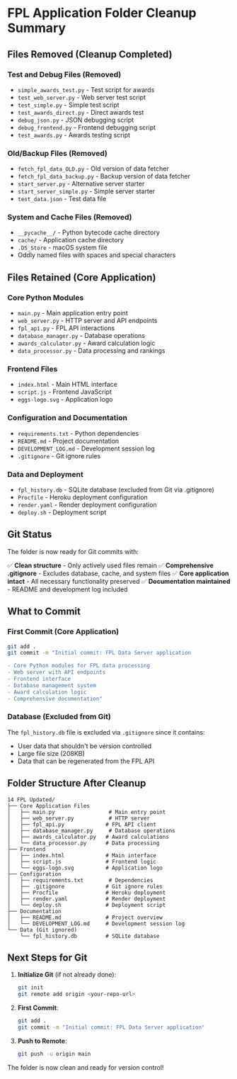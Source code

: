 # FPL Application Folder Cleanup Summary

## Files Removed (Cleanup Completed)

### Test and Debug Files (Removed)
- `simple_awards_test.py` - Test script for awards
- `test_web_server.py` - Web server test script
- `test_simple.py` - Simple test script
- `test_awards_direct.py` - Direct awards test
- `debug_json.py` - JSON debugging script
- `debug_frontend.py` - Frontend debugging script
- `test_awards.py` - Awards testing script

### Old/Backup Files (Removed)
- `fetch_fpl_data_OLD.py` - Old version of data fetcher
- `fetch_fpl_data_backup.py` - Backup version of data fetcher
- `start_server.py` - Alternative server starter
- `start_server_simple.py` - Simple server starter
- `test_data.json` - Test data file

### System and Cache Files (Removed)
- `__pycache__/` - Python bytecode cache directory
- `cache/` - Application cache directory
- `.DS_Store` - macOS system file
- Oddly named files with spaces and special characters

## Files Retained (Core Application)

### Core Python Modules
- `main.py` - Main application entry point
- `web_server.py` - HTTP server and API endpoints
- `fpl_api.py` - FPL API interactions
- `database_manager.py` - Database operations
- `awards_calculator.py` - Award calculation logic
- `data_processor.py` - Data processing and rankings

### Frontend Files
- `index.html` - Main HTML interface
- `script.js` - Frontend JavaScript
- `eggs-logo.svg` - Application logo

### Configuration and Documentation
- `requirements.txt` - Python dependencies
- `README.md` - Project documentation
- `DEVELOPMENT_LOG.md` - Development session log
- `.gitignore` - Git ignore rules

### Data and Deployment
- `fpl_history.db` - SQLite database (excluded from Git via .gitignore)
- `Procfile` - Heroku deployment configuration
- `render.yaml` - Render deployment configuration
- `deploy.sh` - Deployment script

## Git Status

The folder is now ready for Git commits with:

✅ **Clean structure** - Only actively used files remain
✅ **Comprehensive .gitignore** - Excludes database, cache, and system files
✅ **Core application intact** - All necessary functionality preserved
✅ **Documentation maintained** - README and development log included

## What to Commit

### First Commit (Core Application)
```bash
git add .
git commit -m "Initial commit: FPL Data Server application

- Core Python modules for FPL data processing
- Web server with API endpoints
- Frontend interface
- Database management system
- Award calculation logic
- Comprehensive documentation"
```

### Database (Excluded from Git)
The `fpl_history.db` file is excluded via `.gitignore` since it contains:
- User data that shouldn't be version controlled
- Large file size (208KB)
- Data that can be regenerated from the FPL API

## Folder Structure After Cleanup

```
14 FPL Updated/
├── Core Application Files
│   ├── main.py                 # Main entry point
│   ├── web_server.py           # HTTP server
│   ├── fpl_api.py             # FPL API client
│   ├── database_manager.py     # Database operations
│   ├── awards_calculator.py   # Award calculations
│   └── data_processor.py      # Data processing
├── Frontend
│   ├── index.html             # Main interface
│   ├── script.js              # Frontend logic
│   └── eggs-logo.svg          # Application logo
├── Configuration
│   ├── requirements.txt        # Dependencies
│   ├── .gitignore             # Git ignore rules
│   ├── Procfile               # Heroku deployment
│   ├── render.yaml            # Render deployment
│   └── deploy.sh              # Deployment script
├── Documentation
│   ├── README.md              # Project overview
│   └── DEVELOPMENT_LOG.md     # Development session log
└── Data (Git ignored)
    └── fpl_history.db         # SQLite database
```

## Next Steps for Git

1. **Initialize Git** (if not already done):
   ```bash
   git init
   git remote add origin <your-repo-url>
   ```

2. **First Commit**:
   ```bash
   git add .
   git commit -m "Initial commit: FPL Data Server application"
   ```

3. **Push to Remote**:
   ```bash
   git push -u origin main
   ```

The folder is now clean and ready for version control!

